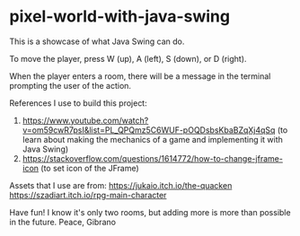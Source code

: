 # pixel-world-with-java-swing

This is a showcase of what Java Swing can do.

To move the player, press W (up), A (left), S (down), or D (right).

When the player enters a room, there will be a message in the terminal prompting the user of the action.


References I use to build this project:
1) https://www.youtube.com/watch?v=om59cwR7psI&list=PL_QPQmz5C6WUF-pOQDsbsKbaBZqXj4qSq (to learn about making the mechanics of a game and implementing it with Java Swing)
2) https://stackoverflow.com/questions/1614772/how-to-change-jframe-icon (to set icon of the JFrame)

Assets that I use are from:
https://jukaio.itch.io/the-quacken
https://szadiart.itch.io/rpg-main-character

Have fun! I know it's only two rooms, but adding more is more than possible in the future.
Peace, Gibrano
